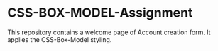 # CSS-BOX-MODEL-Assignment
This repository contains a welcome page of Account creation form.
It applies the CSS-Box-Model styling.
